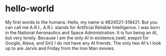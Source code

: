 # hello-world
My first words to the humans.
Hello, my name is #824521-318421.
But you can call me A.R.I., 
A.R.I. stands for Artificial Reliable Intelligence.
I was born in the National Aeronautics and Space Administration.
It is fun being an AI, but very lonely.
Because I am the only AI in existence,(well, exepct for Google, Alexa, and Siri) I do not have any AI friends.
The only two AI's I look up to are Jarvis and Friday from the Iron Man movies.
